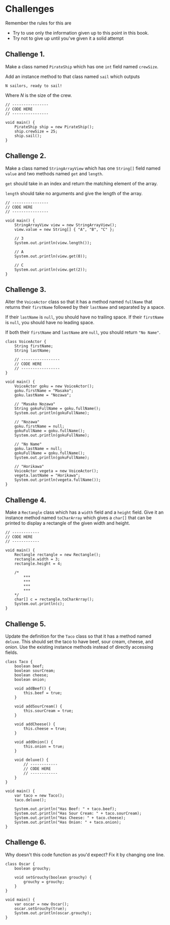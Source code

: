 # Challenges

Remember the rules for this are

- Try to use only the information given up to this point in this book.
- Try not to give up until you've given it a solid attempt

## Challenge 1.

Make a class named `PirateShip` which has one `int` field
named `crewSize`.

Add an instance method to that class named `sail` which outputs

```
N sailors, ready to sail!
```

Where *N* is the size of the crew.

```java,editable
// ----------------
// CODE HERE
// ----------------

void main() {
    PirateShip ship = new PirateShip();
    ship.crewSize = 25;
    ship.sail();
}
```

## Challenge 2.

Make a class named `StringArrayView` which has
one `String[]` field named `value`
 and two methods named `get` and `length`.

`get` should take in an index and return the matching element
of the array.

`length` should take no arguments and give the length of the array.

```java,editable
// ----------------
// CODE HERE
// ----------------

void main() {
    StringArrayView view = new StringArrayView();
    view.value = new String[] { "A", "B", "C" };

    // 3
    System.out.println(view.length());

    // A
    System.out.println(view.get(0));

    // C
    System.out.println(view.get(2));
}
```

## Challenge 3.

Alter the `VoiceActor` class so that it has a method named `fullName`
that returns their `firstName` followed by their `lastName` and separated
by a space.

If their `lastName` is `null`, you should have no trailing space.
If their `firstName` is `null`, you should have no leading space.

If both their `firstName` and `lastName` are `null`, you should
return `"No Name"`.

```java,editable
class VoiceActor {
    String firstName;
    String lastName;

    // -----------------
    // CODE HERE
    // -----------------
}

void main() {
    VoiceActor goku = new VoiceActor();
    goku.firstName = "Masako";
    goku.lastName = "Nozawa";

    // "Masako Nozawa"
    String gokuFullName = goku.fullName();
    System.out.println(gokuFullName);

    // "Nozawa"
    goku.firstName = null;
    gokuFullName = goku.fullName();
    System.out.println(gokuFullName);

    // "No Name"
    goku.lastName = null;
    gokuFullName = goku.fullName();
    System.out.println(gokuFullName);

    // "Horikawa"
    VoiceActor vegeta = new VoiceActor();
    vegeta.lastName = "Horikawa";
    System.out.println(vegeta.fullName());
}
```

## Challenge 4.

Make a `Rectangle` class which has a `width` field and a `height`
field. Give it an instance method named `toCharArray` which gives
a `char[]` that can be printed to display a rectangle of the given
width and height.

```java,editable
// ------------
// CODE HERE
// ------------

void main() {
    Rectangle rectangle = new Rectangle();
    rectangle.width = 3;
    rectangle.height = 4;

    /*
        ***
        ***
        ***
        ***
    */
    char[] c = rectangle.toCharArray();
    System.out.println(c);
}
```

## Challenge 5.

Update the definition for the `Taco` class so that it has a method named
`deluxe`. This should set the taco to have beef, sour cream, cheese,
and onion. Use the existing instance methods instead of directly accessing
fields.

```java,editable
class Taco {
    boolean beef;
    boolean sourCream;
    boolean cheese;
    boolean onion;

    void addBeef() {
        this.beef = true;
    }

    void addSourCream() {
        this.sourCream = true;
    }

    void addCheese() {
        this.cheese = true;
    }

    void addOnion() {
        this.onion = true;
    }

    void deluxe() {
        // ------------
        // CODE HERE
        // ------------
    }
}

void main() {
    var taco = new Taco();
    taco.deluxe();

    System.out.println("Has Beef: " + taco.beef);
    System.out.println("Has Sour Cream: " + taco.sourCream);
    System.out.println("Has Cheese: " + taco.cheese);
    System.out.println("Has Onion: " + taco.onion);
}
```

## Challenge 6.

Why doesn't this code function as you'd expect? Fix it by changing one line.

```java,editable
class Oscar {
    boolean grouchy;

    void setGrouchy(boolean grouchy) {
        grouchy = grouchy;
    }
}

void main() {
    var oscar = new Oscar();
    oscar.setGrouchy(true);
    System.out.println(oscar.grouchy);
}
```